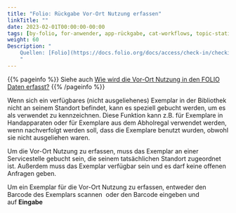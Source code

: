 ```yaml
---
title: "Folio: Rückgabe Vor-Ort Nutzung erfassen"
linkTitle: ""
date: 2023-02-01T00:00:00-00:00
tags: [by-folio, for-anwender, app-rückgabe, cat-workflows, topic-statistik]
weight: 60
Description: "
    Quellen: [Folio](https://docs.folio.org/docs/access/check-in/checkin/#recording-in-house-use-of-an-item) & [GBV](https://info.gbv.de/pages/viewpage.action?pageId=843317317)
    "
---
```


{{% pageinfo %}}
Siehe auch [Wie wird die Vor-Ort Nutzung in den FOLIO Daten erfasst?](https://info.gbv.de/display/FOLIOGBVEXTERN/Ausleihen#Ausleihen-WiewirddieVor-OrtNutzungindenFOLIODatenerfasst)
{{% /pageinfo %}}

Wenn sich ein verfügbares (nicht ausgeliehenes) Exemplar in der Bibliothek nicht an seinem Standort befindet, kann es speziell gebucht werden, um es als verwendet zu kennzeichnen. Diese Funktion kann z.B. für Exemplare in Handapparaten oder für Exemplare aus dem Abholregal verwendet werden, wenn nachverfolgt werden soll, dass die Exemplare benutzt wurden, obwohl sie nicht ausgeliehen waren.

Um die Vor-Ort Nutzung zu erfassen, muss das Exemplar an einer Servicestelle gebucht sein, die seinem tatsächlichen Standort zugeordnet ist. Außerdem muss das Exemplar verfügbar sein und es darf keine offenen Anfragen geben.

Um ein Exemplar für die Vor-Ort Nutzung zu erfassen, entweder den Barcode des Exemplars scannen  oder den Barcode eingeben und auf **Eingabe**
